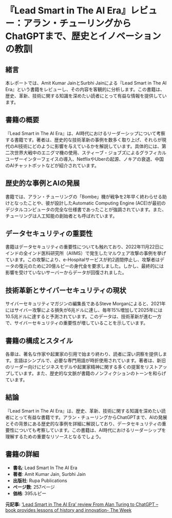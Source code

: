 # 『Lead Smart in The AI Era』レビュー：アラン・チューリングからChatGPTまで、歴史とイノベーションの教訓

## 緒言

本レポートでは、Amit Kumar JainとSurbhi Jainによる『Lead Smart in The AI Era』という書籍をレビューし、その内容を客観的に分析します。この書籍は、歴史、革新、技術に関する知識を深めたい読者にとって有益な情報を提供しています。

## 書籍の概要

『Lead Smart in The AI Era』は、AI時代におけるリーダーシップについて考察する書籍です。著者は、歴史的な技術革新の事例を数多く取り上げ、それらが現代のAI技術にどのように影響を与えているかを解説しています。具体的には、第二次世界大戦中のエニグマ機の使用、スティーブ・ジョブズによるグラフィカルユーザーインターフェイスの導入、NetflixやUberの起源、ノキアの衰退、中国のAIチャットボットなどが紹介されています。

## 歴史的な事例とAIの発展

書籍では、アラン・チューリングの「Bombe」機が戦争を2年早く終わらせる助けとなったことや、彼が設計したAutomatic Computing Engine (ACE)が最初のデジタルコンピュータの完全な仕様書であったことが強調されています。また、チューリングは人工知能の創始者とも呼ばれています。

## データセキュリティの重要性

書籍はデータセキュリティの重要性についても触れており、2022年11月22日にインドの全インド医科研究所（AIIMS）で発生したマルウェア攻撃の事例を挙げています。この攻撃により、e-Hospitalサービスが約2週間停止し、攻撃者はデータの復元のために20億ルピーの身代金を要求しました。しかし、最終的には影響を受けていないサーバーからデータが回復されました。

## 技術革新とサイバーセキュリティの現状

サイバーセキュリティマガジンの編集長であるSteve Morganによると、2021年にはサイバー攻撃による損失が6兆ドルに達し、毎年15%増加して2025年には10.5兆ドルに達すると予測されています。このデータは、技術革新が進む一方で、サイバーセキュリティの重要性が増していることを示しています。

## 書籍の構成とスタイル

各章は、著名な作家や起業家の引用で始まり終わり、読者に深い洞察を提供します。言語はシンプルで、必要な専門用語が時折使用されています。著者は、新旧のリーダー向けにビジネスモデルや起業家精神に関する多くの提案をリストアップしています。また、歴史的な文脈が書籍のノンフィクションのトーンを和らげています。

## 結論

『Lead Smart in The AI Era』は、歴史、革新、技術に関する知識を深めたい読者にとって有益な書籍です。アラン・チューリングからChatGPTまで、AIの発展とその背景にある歴史的な事例を詳細に解説しており、データセキュリティの重要性についても考察しています。この書籍は、AI時代におけるリーダーシップを理解するための重要なリソースとなるでしょう。

## 書籍の詳細

- **書名**: Lead Smart In The AI Era
- **著者**: Amit Kumar Jain, Surbhi Jain
- **出版社**: Rupa Publications
- **ページ数**: 257ページ
- **価格**: 395ルピー

**元記事:** [‘Lead Smart in The AI Era’ review From Alan Turing to ChatGPT – book provides lessons of history and innovation- The Week](https://www.theweek.in/review/books/2025/02/24/lead-smart-in-the-ai-era-review-from-alan-turing-to-chatgpt-book-provides-lessons-of-history-and-innovation.html)